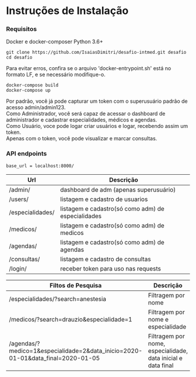# Instruções de Instalação

### Requisitos
Docker e docker-composer
Python 3.6+

```
git clone https://github.com/IsaiasDimitri/desafio-intmed.git desafio
cd desafio
```
Para evitar erros, confira se o arquivo 'docker-entrypoint.sh' está no formato LF, e se necessário modifique-o.

```
docker-compose build
docker-compose up
```

Por padrão, você já pode capturar um token com o superusuário padrão de acesso admin/admin123.  
Como Administrador, você será capaz de acessar o dashboard de administrador e cadastrar especialidades, médicos e agendas.  
Como Usuário, voce pode logar criar usuários e logar, recebendo assim um token.  
Apenas com o token, você pode visualizar e marcar consultas.

### API endpoints

```
base_url = localhost:8000/
```

| Url            |Descrição |
|----------------|---------------|
|/admin/         |dashboard de adm (apenas superusuário) |
|/users/         |listagem e cadastro de usuarios |
|/especialidades/|listagem e cadastro(só como adm) de especialidades|
|/medicos/       |listagem e cadastro(só como adm) de medicos|  
|/agendas/       |listagem e cadastro(só como adm) de agendas|
|/consultas/     |listagem e cadastro de consultas|
|/login/         |receber token para uso nas requests|

| Filtos de Pesquisa    |Descrição |
|-----------------------|---------------|
|/especialidades/?search=anestesia|Filtragem por nome |
|/medicos/?search=drauzio&especialidade=1|Filtragem por nome e especialidade|
|/agendas/?medico=1&especialidade=2&data_inicio=2020-01-01&data_final=2020-01-05|Filtragem por nome, especialidade, data inicial e data final|
